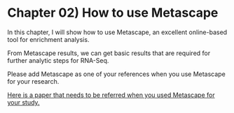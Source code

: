 # Chapter 02) How to use Metascape

In this chapter, I will show how to use Metascape, an excellent online-based tool for enrichment analysis.

From Metascape results, we can get basic results that are required for further analytic steps for RNA-Seq.

Please add Metascape as one of your references when you use Metascape for your research.

[Here is a paper that needs to be referred when you used Metascape for your study.](https://pubmed.ncbi.nlm.nih.gov/30944313/)
